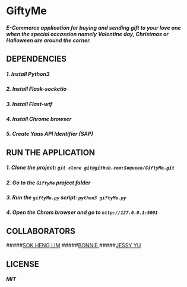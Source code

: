 # GiftyMe
##### E-Commerce application for buying and sending gift to your love one when the special occassion namely Valentine day, Christmas or Halloween are around the corner.

## DEPENDENCIES
##### 1. Install Python3 
##### 2. Install Flask-socketio
##### 3. Install Flast-wtf
##### 4. Install Chrome browser 
##### 5. Create Yaas API Identifier (SAP)

## RUN THE APPLICATION
##### 1. Clone the project: `git clone git@github.com:Soqueen/GiftyMe.git`
##### 2. Go to the `GiftyMe` project folder
##### 3. Run the  `giftyMe.py` script: `python3 giftyMe.py`
##### 4. Open the Chrom browser and go to `http://127.0.0.1:5001` 

## COLLABORATORS
#####[SOK HENG LIM](https://github.com/Soqueen)
#####[BONNIE ](https://github.com/Bonnie970)
#####[JESSY YU](https://github.com/jess305272)

## LICENSE
##### MIT
